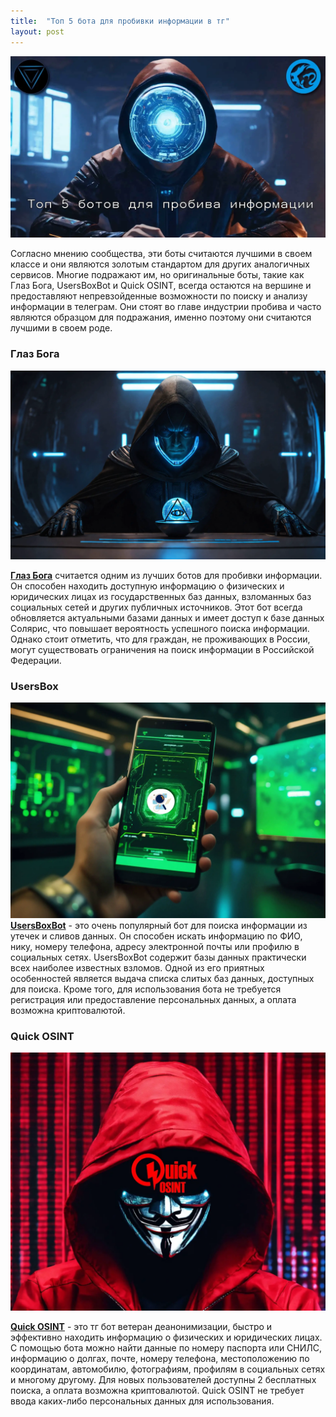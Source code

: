```yaml
---
title:  "Топ 5 бота для пробивки информации в тг"
layout: post
---
```


![Swiss Alps](/images/top-5-botov-probiva.webp)

Согласно мнению сообщества, эти боты считаются лучшими в своем классе и они являются золотым стандартом для других аналогичных сервисов. Многие подражают им, но оригинальные боты, такие как Глаз Бога, UsersBoxBot и Quick OSINT, всегда остаются на вершине и предоставляют непревзойденные возможности по поиску и анализу информации в телеграм. Они стоят во главе индустрии пробива и часто являются образцом для подражания, именно поэтому они считаются лучшими в своем роде.


### Глаз Бога
![Swiss Alps](/images/Eye_of_God.webp)

[**Глаз Бога**](https://bit.ly/46hAYBV) считается одним из лучших ботов для пробивки информации. Он способен находить доступную информацию о физических и юридических лицах из государственных баз данных, взломанных баз социальных сетей и других публичных источников. Этот бот всегда обновляется актуальными базами данных и имеет доступ к базе данных Солярис, что повышает вероятность успешного поиска информации. Однако стоит отметить, что для граждан, не проживающих в России, могут существовать ограничения на поиск информации в Российской Федерации.

### UsersBox
![Swiss Alps](/images/usersbox.webp)
[**UsersBoxBot**](/usersbox/) - это очень популярный бот для поиска информации из утечек и сливов данных. Он способен искать информацию по ФИО, нику, номеру телефона, адресу электронной почты или профилю в социальных сетях. UsersBoxBot содержит базы данных практически всех наиболее известных взломов. Одной из его приятных особенностей является выдача списка слитых баз данных, доступных для поиска. Кроме того, для использования бота не требуется регистрация или предоставление персональных данных, а оплата возможна криптовалютой.

### Quick OSINT
![Swiss Alps](/images/quick-osint.webp)

[**Quick OSINT**](/quick-osint/) - это тг бот ветеран деанонимизации, быстро и эффективно находить информацию о физических и юридических лицах. С помощью бота можно найти данные по номеру паспорта или СНИЛС, информацию о долгах, почте, номеру телефона, местоположению по координатам, автомобилю, фотографиям, профилям в социальных сетях и многому другому. Для новых пользователей доступны 2 бесплатных поиска, а оплата возможна криптовалютой. Quick OSINT не требует ввода каких-либо персональных данных для использования.
